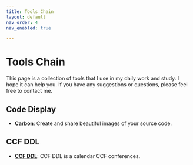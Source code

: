 ```yaml
---
title: Tools Chain
layout: default
nav_order: 4
nav_enabled: true

---
```


<h1 class="purple-heading"><strong>Tools Chain</strong></h1>

This page is a collection of tools that I use in my daily work and study. I hope it can help you. If you have any suggestions or questions, please feel free to contact me.

<h2 class="purple-heading"><strong>Code Display</strong></h2>

- [**Carbon**](https://carbon.now.sh/): Create and share beautiful images of your source code.


<!-- <h2 class="purple-heading"><strong>Online Tools</strong></h2>

<h3 class="purple-heading"><strong>Online Diagram Editor</strong></h3>

- [**Draw.io**](https://app.diagrams.net/): Create and share diagrams.


<h3 class="purple-heading"><strong>Online Image Editor</strong></h3>

- [**Photopea**](https://www.photopea.com/): Online image editor.


<h3 class="purple-heading"><strong>Online Code Editor</strong></h3>

- [**CodePen**](https://codepen.io/): Online code editor. -->


<h2 class="purple-heading"><strong>CCF DDL</strong></h2>

- [**CCF DDL**](https://ccfddl.github.io/): CCF DDL is a calendar CCF conferences.
